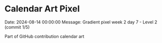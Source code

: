 # Calendar Art Pixel

Date: 2024-08-14 00:00:00
Message: Gradient pixel week 2 day 7 - Level 2 (commit 1/5)

Part of GitHub contribution calendar art
